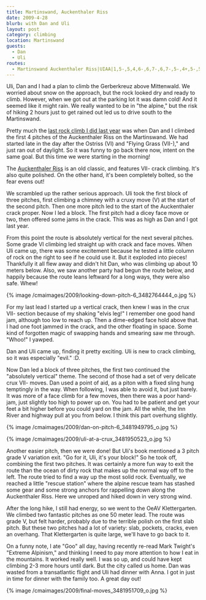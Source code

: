 ```yaml
---
title: Martinswand, Auckenthaler Riss
date: 2009-4-28
blurb: with Dan and Uli
layout: post
category: climbing
location: Martinswand
guests:
  - Dan
  - Uli
routes:
  - Martinswand Auckenthaler Riss|UIAA|1,5-,5,4,6-,6,7-,6,7-,5-,4+,5-,5/5+,2
---
```


Uli, Dan and I had a plan to climb the Gerberkreuz above Mittenwald. We
worried about snow on the approach, but the rock looked dry and ready to
climb. However, when we got out at the parking lot it was damn cold! And
it seemed like it might rain. We really wanted to be in "the alpine," but
the risk of hiking 2 hours just to get rained out led us to drive south
to the Martinswand.
  
  
Pretty much the [last rock climb I did last year](https://www.mountainwerks.org/mm/2008/10/martinswand.html) was
when Dan and I climbed the first 4 pitches of the Auckenthaler Riss on
the Martinswand. We had started late in the day after the Ostriss (VI)
and "Flying Grass (VII-)," and just ran out of daylight. So it was funny
to go back there now, intent on the same goal. But this time we were starting
in the morning!
  
  
The [Auckenthaler Riss](https://www.bergsteigen.at/pic/pdf/289_Topo_23c3b2dc-674b-49aa-ab90-88bba25ca4c9_auckenthaler.pdf) is
an old classic, and features VII- crack climbing. It's also quite polished.
On the other hand, it's been completely bolted, so the fear evens out!
  
  
We scrambled up the rather serious approach. Uli took the first block
of three pitches, first climbing a chimney with a cruxy move (V) at the
start of the second pitch. Then one more pitch led to the start of the
Auckenthaler crack proper. Now I led a block. The first pitch had a dicey
face move or two, then offered some jams in the crack. This was as high
as Dan and I got last year.
  
  
From this point the route is absolutely vertical for the next several
pitches. Some grade VI climbing led straight up with crack and face moves.
When Uli came up, there was some excitement because he tested a little
column of rock on the right to see if he could use it. But it exploded
into pieces! Thankfully it all flew away and didn't hit Dan, who was climbing
up about 10 meters below. Also, we saw another party had begun the route
below, and happily because the route leans leftward for a long ways, they
were also safe. Whew!
  
  
{% image /cmaimages/2009/looking-down-pitch-6_3482764444_o.jpg %}
  
  
For my last lead I started up a vertical crack, then knew I was in the
crux VII- section because of my shaking "elvis leg!" I remember one good
hand jam, although too low to reach up. Then a dime-edged face hold above
that. I had one foot jammed in the crack, and the other floating in space.
Some kind of forgotten magic of swapping hands and smearing saw me through.
"Whoo!" I yawped.
  
  
Dan and Uli came up, finding it pretty exciting. Uli is new to crack climbing,
so it was especially "evil." :D.
  
  
Now Dan led a block of three pitches, the first two continued the "absolutely
vertical" theme. The second of those had a set of very delicate crux VII-
moves. Dan used a point of aid, as a piton with a fixed sling hung temptingly
in the way. When following, I was able to avoid it, but just barely. It
was more of a face climb for a few moves, then there was a poor hand-jam,
just slightly too high to power up on. You had to be patient and get your
feet a bit higher before you could yard on the jam. All the while, the
Inn River and highway pull at you from below. I think this part overhung
slightly.
  
  
{% image /cmaimages/2009/dan-on-pitch-6_3481949795_o.jpg %}
  
{% image /cmaimages/2009/uli-at-a-crux_3481950523_o.jpg %}
  
  
Another easier pitch, then we were done! But Uli's book mentioned a 3
pitch grade V variation exit. "Go for it, Uli, it's your block!" So he
took off, combining the first two pitches. It was certainly a more fun
way to exit the route than the ocean of dirty rock that makes up the normal
way off to the left. The route tried to find a way up the most solid rock.
Eventually, we reached a little "rescue station" where the alpine rescue
team has stashed some gear and some strong anchors for rappelling down
along the Auckenthaler Riss. Here we unroped and hiked down in very strong
wind.
  
  
After the long hike, I still had energy, so we went to the OeAV Klettergarten.
We climbed two fantastic pitches as one 50 meter lead. The route was grade
V, but felt harder, probably due to the terrible polish on the first slab
pitch. But these two pitches had a lot of variety: slab, pockets, cracks,
even an overhang. That Klettergarten is quite large, we'll have to go back
to it.
  
  
On a funny note, I ate "Goo" all day, having recently re-read Mark Twight's
"Extreme Alpinism," and thinking I need to pay more attention to how I
eat in the mountains. It worked really well. I was so up, and could have
kept climbing 2-3 more hours until dark. But the city called us home. Dan
was wasted from a transatlantic flight and Uli had dinner with Anna. I
got in just in time for dinner with the family too. A great day out!
  
  
{% image /cmaimages/2009/final-moves_3481951709_o.jpg %}
